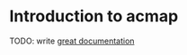 # Introduction to acmap

TODO: write [great documentation](http://jacobian.org/writing/what-to-write/)
